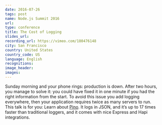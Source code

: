 ```yaml
---
date: 2016-07-26
tags: post
name: Node.js Summit 2016
url: 
type: conference
title: The Cost of Logging
slides_url:
recording_url: https://vimeo.com/180476148
city: San Francisco
country: United States
country_code: US
language: English
recognitions:
image_header:
images:
---
```


Sunday morning and your phone rings: production is down.
After two hours, you manage to solve it: you could have fixed it in one minute
if you had the right information from the start. To avoid this issue you add logging everywhere,
then your application requires twice as many servers to run.
This talk is for you: Learn about [Pino](https://www.getpino.io). It logs in JSON, and it’s up to 17 times faster
than traditional loggers, and it comes with nice Express and Hapi integrations.
